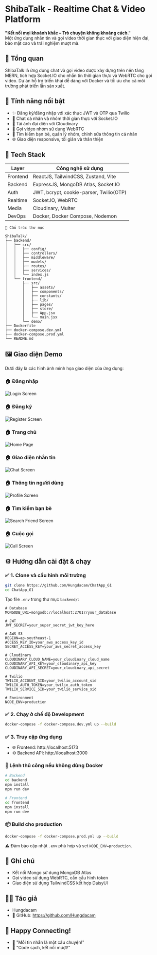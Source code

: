 # ShibaTalk - Realtime Chat & Video Platform

**"Kết nối mọi khoảnh khắc – Trò chuyện không khoảng cách."**  
Một ứng dụng nhắn tin và gọi video thời gian thực với giao diện hiện đại, bảo mật cao và trải nghiệm mượt mà.

## 🌟 Tổng quan
ShibaTalk là ứng dụng chat và gọi video được xây dựng trên nền tảng MERN, tích hợp Socket.IO cho nhắn tin thời gian thực và WebRTC cho gọi video. Dự án hỗ trợ triển khai dễ dàng với Docker và tối ưu cho cả môi trường phát triển lẫn sản xuất.

## 🚀 Tính năng nổi bật
- ✨ Đăng ký/đăng nhập với xác thực JWT và OTP qua Twilio  
- 💬 Chat cá nhân và nhóm thời gian thực với Socket.IO  
- 📸 Tải ảnh đại diện với Cloudinary  
- 🎥 Gọi video nhóm sử dụng WebRTC  
- 🧾 Tìm kiếm bạn bè, quản lý nhóm, chỉnh sửa thông tin cá nhân  
- 🌐 Giao diện responsive, tối giản và thân thiện  

## 🧱 Tech Stack

| Layer            | Công nghệ sử dụng                      |
|-------------------|---------------------------------------|
| Frontend         | ReactJS, TailwindCSS, Zustand, Vite    |
| Backend          | ExpressJS, MongoDB Atlas, Socket.IO    |
| Auth             | JWT, bcrypt, cookie-parser, Twilio(OTP)|
| Realtime         | Socket.IO, WebRTC                      |
| Media            | Cloudinary, Multer                     |
| DevOps           | Docker, Docker Compose, Nodemon        |

```plaintext
📁 Cấu trúc thư mục

ShibaTalk/
├── backend/
│   ├── src/
│   │   ├── config/
│   │   ├── controllers/
│   │   ├── middleware/
│   │   ├── models/
│   │   ├── routes/
│   │   ├── services/
│   │   └── index.js
│   └── frontend/
│       ├── src/
│       │   ├── assets/
│       │   ├── components/
│       │   ├── constants/
│       │   ├── lib/
│       │   ├── pages/
│       │   ├── store/
│       │   ├── App.jsx
│       │   └── main.jsx
│       └── demo/
├── Dockerfile
├── docker-compose.dev.yml
├── docker-compose.prod.yml
└── README.md
```

## 🖼️ Giao diện Demo
Dưới đây là các hình ảnh minh họa giao diện của ứng dụng:

### 🏠 Đăng nhập
![Login Screen](./demo/LoginScreen.png)

### 🏠 Đăng ký
![Register Screen](./demo/RegisterScreen.png)

### 🏠 Trang chủ
![Home Page](./demo/HomePage.png)

### 🏠 Giao diện nhắn tin
![Chat Screen](./demo/ChatScreen.png)

### 🏠 Thông tin người dùng
![Profile Screen](./demo/ProfileScreen.png)

### 🏠 Tìm kiếm bạn bè
![Search Friend Screen](./demo/SearchFriendScreen.png)

### 🏠 Cuộc gọi
![Call Screen](./demo/CallScreen.jpg)

## ⚙️ Hướng dẫn cài đặt & chạy

### ✅ 1. Clone và cấu hình môi trường
```bash
git clone https://github.com/Hungdacam/ChatApp_G1
cd ChatApp_G1
```

Tạo file `.env` trong thư mục `backend/`:
```
# Database
MONGODB_URI=mongodb://localhost:27017/your_database

# JWT
JWT_SECRET=your_super_secret_jwt_key_here

# AWS S3
REGION=ap-southeast-1
ACCESS_KEY_ID=your_aws_access_key_id
SECRET_ACCESS_KEY=your_aws_secret_access_key

# Cloudinary
CLOUDINARY_CLOUD_NAME=your_cloudinary_cloud_name
CLOUDINARY_API_KEY=your_cloudinary_api_key
CLOUDINARY_API_SECRET=your_cloudinary_api_secret

# Twilio
TWILIO_ACCOUNT_SID=your_twilio_account_sid
TWILIO_AUTH_TOKEN=your_twilio_auth_token
TWILIO_SERVICE_SID=your_twilio_service_sid

# Environment
NODE_ENV=production
```

### ✅ 2. Chạy ở chế độ Development
```bash
docker-compose -f docker-compose.dev.yml up --build
```

### ✅ 3. Truy cập ứng dụng
- 🌐 Frontend: http://localhost:5173  
- ⚙️ Backend API: http://localhost:3000  

### 🧪 Lệnh thủ công nếu không dùng Docker
```bash
# Backend
cd backend
npm install
npm run dev

# Frontend
cd frontend
npm install
npm run dev
```

### 📦 Build cho production
```bash
docker-compose -f docker-compose.prod.yml up --build
```

⚠️ Đảm bảo cập nhật `.env` phù hợp và set `NODE_ENV=production`.

## 📌 Ghi chú
- Kết nối Mongo sử dụng MongoDB Atlas  
- Gọi video sử dụng WebRTC, cần cấu hình token  
- Giao diện sử dụng TailwindCSS kết hợp DaisyUI  

## 👨‍💻 Tác giả
- Hungdacam 
- 🔗 GitHub: https://github.com/Hungdacam  

## 🌈 Happy Connecting!
- 💬 "Mỗi tin nhắn là một câu chuyện!"  
- 🚀 "Code sạch, kết nối mượt!"
